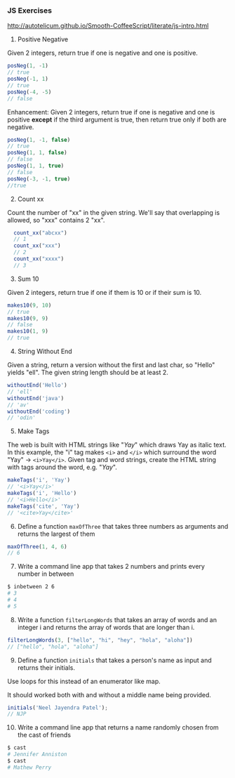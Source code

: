 ### JS Exercises

http://autotelicum.github.io/Smooth-CoffeeScript/literate/js-intro.html

1. Positive Negative

  Given 2 integers, return true if one is negative and one is positive.

  ```javascript
  posNeg(1, -1)
  // true
  posNeg(-1, 1)
  // true
  posNeg(-4, -5)
  // false
  ```

  Enhancement: Given 2 integers, return true if one is negative and one is positive **except** if the third argument is true, then return true only if both are negative.

  ```javascript
  posNeg(1, -1, false)
  // true
  posNeg(1, 1, false)
  // false
  posNeg(1, 1, true)
  // false
  posNeg(-3, -1, true)
  //true
  ```

2. Count xx

  Count the number of "xx" in the given string. We'll say that overlapping is allowed, so "xxx" contains 2 "xx".

  ```javascript
    count_xx("abcxx")
    // 1
    count_xx("xxx")
    // 2
    count_xx("xxxx")
    // 3
  ```

3. Sum 10

  Given 2 integers, return true if one if them is 10 or if their sum is 10.

  ```javascript
  makes10(9, 10)
  // true
  makes10(9, 9)
  // false
  makes10(1, 9)
  // true
  ```

4. String Without End


  Given a string, return a version without the first and last char, so "Hello" yields "ell". The given string length should be at least 2.


  ```javascript
  withoutEnd('Hello')
  // 'ell'
  withoutEnd('java')
  // 'av'
  withoutEnd('coding')
  // 'odin'
  ```

5. Make Tags

  The web is built with HTML strings like "<i>Yay</i>" which draws Yay as italic text. In this example, the "i" tag makes `<i>` and `</i>` which surround the word "Yay" -> `<i>Yay</i>`. Given tag and word strings, create the HTML string with tags around the word, e.g. "<i>Yay</i>".

  ```javascript
  makeTags('i', 'Yay')
  // '<i>Yay</i>'
  makeTags('i', 'Hello')
  // '<i>Hello</i>'
  makeTags('cite', 'Yay')
  // '<cite>Yay</cite>'
  ```

6. Define a function `maxOfThree` that takes three numbers as arguments and returns the largest of them

  ```javascript
  maxOfThree(1, 4, 6)
  // 6
  ```

7. Write a command line app that takes 2 numbers and prints every number in between

  ```bash
  $ inbetween 2 6
  # 3
  # 4
  # 5
  ```

8. Write a function `filterLongWords` that takes an array of words and an integer i and returns the array of words that are longer than i.

  ```javascript
  filterLongWords(3, ["hello", "hi", "hey", "hola", "aloha"])
  // ["hello", "hola", "aloha"]
  ```

9. Define a function `initials` that takes a person's name as input and returns their initials.

  Use loops for this instead of an enumerator like map.

  It should worked both with and without a middle name being provided.

  ```javascript
  initials('Neel Jayendra Patel');
  // NJP
  ```

10. Write a command line app that returns a name randomly chosen from the cast of friends

  ```bash
  $ cast
  # Jennifer Anniston
  $ cast
  # Mathew Perry
  ```
